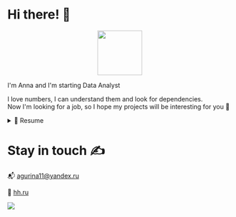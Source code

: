 # Hi there! 👋

<div id="header" align="center">
  <img src="https://media.giphy.com/media/rqd9R3yaDy16a8kDC1/giphy.gif" width="100"/> 
</div>

I'm Anna and I'm starting Data Analyst

I love numbers, I can understand them and look for dependencies. <br /> Now I'm looking for a job, so I hope my projects will be interesting for you 🤞

<!--
**raccoon007/raccoon007** is a ✨ _special_ ✨ repository because its `README.md` (this file) appears on your GitHub profile.

Here are some ideas to get you started:👋

- 🔭 I’m currently working on ...
- 🌱 I’m currently learning ...
- 👯 I’m looking to collaborate on ...
- 🤔 I’m looking for help with ...
- 💬 Ask me about ...
- 📫 How to reach me: ...
- 😄 Pronouns: ...
- ⚡ Fun fact: ...
-->

<details>
  <summary>📃 Resume</summary>
  
## Education
  
- 🎓 **Economist** 
- 📆 2010 - 2014
- 📍 **Higher School of Business of the Southern Federal University, Rostov-on-Don**
 
 ## Courses

- 🎓 **Data Analyst**
- 📆 Feb.2022 - Dec.2022
- 📍 **Yandex.Praktikum, St.Petersburg**
  
## Experience
  
- 👩‍💻 **Data Analyst**
- 📆 Feb.2022 - Dec.2022
- 📍 **Yandex.Praktikum, St.Petersburg**
  
## Skills

<p align="left">
<a href="https://www.python.org/" target="_blank" rel="noreferrer"><img src="https://raw.githubusercontent.com/danielcranney/readme-generator/main/public/icons/skills/python-colored.svg" width="36" height="36" alt="Python" /></a>
<a href="https://www.postgresql.org/" target="_blank" rel="noreferrer"><img src="https://raw.githubusercontent.com/danielcranney/readme-generator/main/public/icons/skills/postgresql-colored.svg" width="36" height="36" alt="PostgreSQL" /></a>
</p>

</details>



# Stay in touch ✍️
📬 agurina11@yandex.ru

📜 [hh.ru](https://spb.hh.ru/applicant/resumes/view?resume=c200f342ff0b58e1640039ed1f316745754363)

<a href="https://t.me/amanuylova">
  <img src="https://img.shields.io/badge/Telegram-2CA5E0?style=for-the-badge&logo=telegram&logoColor=white" />
</a>



